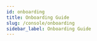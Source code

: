 ```yaml
---
id: onboarding
title: Onboarding Guide
slug: /console/onboarding
sidebar_label: Onboarding Guide
---
```

